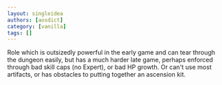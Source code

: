 ```yaml
---
layout: singleidea
authors: [aosdict]
category: [vanilla]
tags: []
---
```

Role which is outsizedly powerful in the early game and can tear through the dungeon easily, but has a much harder late game, perhaps enforced through bad skill caps (no Expert), or bad HP growth. Or can't use most artifacts, or has obstacles to putting together an ascension kit.
